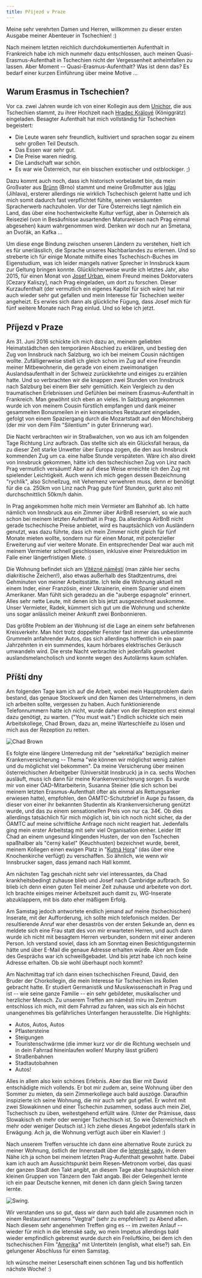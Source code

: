 ```yaml
---
title: Příjezd v Praze
---
```


Meine sehr verehrten Damen und Herren,
willkommen zu dieser ersten Ausgabe meiner Abenteuer in Tschechien! :)

Nach meinem letzten reichlich durchdokumentierten Aufenthalt in Frankreich
habe ich mich nunmehr dazu entschlossen, auch meinen Quasi-Erasmus-Aufenthalt
in Tschechien nicht der Vergessenheit anheimfallen zu lassen.
Aber Moment -- Quasi-Erasmus-Aufenthalt? Was ist denn das?
Es bedarf einer kurzen Einführung über meine Motive ...


Warum Erasmus in Tschechien?
----------------------------

Vor ca. zwei Jahren wurde ich von einer Kollegin aus dem [Unichor],
die aus Tschechien stammt, zu ihrer Hochzeit nach [Hradec Králové] (Königgrätz)
eingeladen. Besagter Aufenthalt hat mich vollständig für Tschechien begeistert:

* Die Leute waren sehr freundlich, kultiviert und sprachen sogar
  zu einem sehr großen Teil Deutsch.
* Das Essen war sehr gut.
* Die Preise waren niedrig.
* Die Landschaft war schön.
* Es war wie Österreich, nur ein bisschen exotischer und ostblockiger. ;)

Dazu kommt auch noch, dass ich historisch vorbelastet bin, da
mein Großvater aus [Brünn] (Brno) stammt und
meine Großmutter aus [Iglau] (Jihlava),
ersterer allerdings nie wirklich Tschechisch gelernt hatte und ich
mich somit dadurch fast verpflichtet fühlte, seinen versäumten Spracherwerb
nachzuholen. Vor der Türe Österreichs liegt nämlich ein Land, das über
eine hochentwickelte Kultur verfügt, aber in Österreich als Reiseziel
(von in Besäufnisse ausartenden Maturareisen nach Prag einmal abgesehen)
kaum wahrgenommen wird. Denken wir doch nur an Smetana, an Dvořák, an Kafka ...

Um diese enge Bindung zwischen unseren Ländern zu verstehen, hielt ich es für
unerlässlich, die Sprache unseres Nachbarlandes zu erlernen. Und so streberte
ich für einige Monate mithilfe eines Tschechisch-Buches im Eigenstudium,
was ich leider mangels nativer Sprecher in Innsbruck kaum zur Geltung
bringen konnte. Glücklicherweise wurde ich letztes Jahr, also 2015,
für einen Monat von [Josef Urban], einem Freund meines Doktorvaters
[Cezary Kaliszy], nach Prag eingeladen, um dort zu forschen.
Dieser Kurzaufenthalt (der vermutlich ein eigenes Kapitel
für sich wäre) hat mir auch wieder sehr gut gefallen und mein Interesse
für Tschechien weiter angeheizt.
Es erwies sich dann als glückliche Fügung, dass Josef mich für fünf weitere
Monate nach Prag einlud. Und so lebe ich jetzt.


Příjezd v Praze
---------------

Am 31. Juni 2016 schickte ich mich dazu an, meinem geliebten Heimatstädtchen
den temporären Abschied zu erklären, und bestieg den Zug von Innsbruck nach
Salzburg, wo ich bei meinem Cousin nächtigen wollte.
Zufälligerweise stieß ich gleich schon im Zug auf eine Freundin meiner
Mitbewohnerin, die gerade von einem zweimonatigen Auslandsaufenthalt in der
Schweiz zurückkehrte und einiges zu erzählen hatte. Und so verbrachten wir
die knappen zwei Stunden von Innsbruck nach Salzburg bei einem Bier
sehr gemütlich. Kein Vergleich zu den traumatischen Erlebnissen und Gefühlen
bei meinem Erasmus-Aufenthalt in Frankreich. Man gewöhnt sich eben an vieles.
In Salzburg angekommen wurde ich von meinem Cousin fürstlich empfangen und
dank meiner gesammelten Bonusmeilen in ein koreanisches Restaurant eingeladen,
gefolgt von einem Spaziergang durch die Mozartstadt auf den Mönchsberg
(der mir von dem Film "Silentium" in guter Erinnerung war).

Die Nacht verbrachten wir in Straßwalchen, von wo aus ich am folgenden Tage
Richtung Linz aufbrach. Das stellte sich als ein Glücksfall heraus, da
zu dieser Zeit starke Unwetter über Europa zogen, die den aus Innsbruck
kommenden Zug um ca. eine halbe Stunde verspäteten. Wäre ich also direkt
von Innsbruck gekommen, hätte ich den tschechischen Zug von Linz nach Prag
vermutlich versäumt!
Aber auf diese Weise erreichte ich den Zug mit spielender Leichtigkeit.
Auch wenn ich mich gegen dessen Bezeichnung "rychlík", also Schnellzug,
mit Vehemenz verwehren muss, denn er benötigt für die ca. 250km von
Linz nach Prag gute fünf Stunden, gurkt also mit durchschnittlich 50km/h dahin.

In Prag angekommen holte mich mein Vermieter am Bahnhof ab.
Ich hatte nämlich von Innsbruck aus ein Zimmer über AirBnB reserviert,
so wie auch schon bei meinem letzten Aufenthalt in Prag.
Da allerdings AirBnB nicht gerade tschechische Preise anbietet,
wird es hauptsächlich von Ausländern genutzt, was dazu führte,
dass ich mein Zimmer nicht gleich für fünf Monate mieten wollte,
sondern nur für einen Monat, mit potenzieller Erweiterung auf vier
weitere Monate. Ein entsprechender Deal war auch mit meinem Vermieter
schnell geschlossen, inklusive einer Preisreduktion im Falle einer
längerfristigen Miete. :)

Die Wohnung befindet sich am [Vítězné náměstí] (man zähle hier sechs
diakritische Zeichen!), also etwas außerhalb des Stadtzentrums, drei Gehminuten
von meiner Arbeitsstätte.
Ich teile die Wohnung aktuell mit einem Inder, einer Französin,
einer Ukrainerin, einem Spanier und einem Amerikaner.
Man fühlt sich geradezu an die "auberge espagnole" erinnert.
Alles sehr nette Leute, mit denen ich bis jetzt ausgezeichnet auskomme.
Unser Vermieter, Radek, kümmert sich gut um die Wohnung und schenkte uns sogar
anlässlich meiner Ankunft zwei Bonbonnieren.

Das größte Problem an der Wohnung ist die Lage an einem sehr befahrenen
Kreisverkehr. Man hört trotz doppelter Fenster fast immer das unbestimmte
Grummeln anfahrender Autos, das sich allerdings hoffentlich in ein paar
Jahrzehnten in ein summendes, kaum hörbares elektrisches Geräusch umwandeln wird.
Die erste Nacht verbrachte ich jedenfalls gewohnt auslandsmelancholisch
und konnte wegen des Autolärms kaum schlafen.


Příští dny
----------

Am folgenden Tage kam ich auf die Arbeit, wobei mein Hauptproblem darin bestand,
das genaue Stockwerk und den Namen des Unternehmens, in dem ich arbeiten sollte,
vergessen zu haben. Auch funktionierende Telefonnummern hatte ich nicht,
wurde daher von der Rezeption erst einmal dazu genötigt, zu warten.
("You must wait.") Endlich schickte sich mein Arbeitskollege, Chad Brown,
dazu an, meine Warteschleife zu lösen und mich aus der Rezeption zu retten.

![Chad Brown]($media$/chad.jpg)

Es folgte eine längere Unterredung mit der "sekretářka" bezüglich meiner
Krankenversicherung -- Thema "wie können wir möglichst wenig zahlen und du
möglichst viel bekommen". Da meine Versicherung über meinen österreichischen
Arbeitgeber (Universität Innsbruck) ja in ca. sechs Wochen ausläuft, muss ich
dann für meine Krankenversicherung sorgen.
Es wurde mir von einer ÖAD-Mitarbeiterin, Susanna Steiner (die sich schon
bei meinem letzten Erasmus-Aufenthalt öfter als einmal als Rettungsanker
erwiesen hatte), empfohlen, den ÖAMTC-Schutzbrief in Auge zu fassen,
da dieser von einer ihr bekannten Studentin als Krankenversicherung
genützt wurde, und das zu einem sensationellen Preis von nur ca. 34€.
Ob dies allerdings tatsächlich für mich möglich ist, bin ich noch nicht sicher,
da der ÖAMTC auf meine schriftliche Anfrage noch nicht reagiert hat.
Jedenfalls ging mein erster Arbeitstag mit sehr viel Organisation einher.
Leider litt Chad an einem ungesund klingenden Husten, der von den Tschechen
spaßhalber als "černý kašel" (Keuchhusten) bezeichnet wurde, bereit,
meinem Kollegen einen ewigen Platz in "[Kutná Hora]"
(das über eine Knochenkirche verfügt) zu verschaffen.
So ähnlich, wie wenn wir Innsbrucker sagen, dass jemand nach Hall kommt.

Am nächsten Tag geschah nicht sehr viel interessantes, da Chad
krankheitsbedingt zuhause blieb und Josef nach Cambridge aufbrach.
So blieb ich denn einen guten Teil meiner Zeit zuhause und arbeitete von dort.
Ich brachte einiges meiner Arbeitszeit auch damit zu, WG-Inserate abzuklappern,
mit bis dato eher mäßigem Erfolg.

Am Samstag jedoch antwortete endlich jemand auf meine (tschechischen) Inserate,
mit der Aufforderung, ich sollte mich telefonisch melden. Der resultierende
Anruf war eher desaströs von der ersten Sekunde an, denn es meldete sich
eine Frau statt des von mir erwarteten Herren, und auch dann wurde ich nicht
mit besagtem Herren verbunden, sondern mit einer anderen Person.
Ich verstand soviel, dass ich am Sonntag einen Besichtigungstermin hätte und
über E-Mail die genaue Adresse erhalten würde. Aber am Ende des Gesprächs
war ich schweißgebadet. Und bis jetzt habe ich noch keine Adresse erhalten.
Ob sie wohl überhaupt noch kommt?

Am Nachmittag traf ich dann einen tschechischen Freund, David, den Bruder
der Chorkollegin, die mein Interesse für Tschechien ins Rollen gebracht hatte.
Er studiert Germanistik und Musikwissenschaft in Prag und ist
-- wie seine ganze Familie -- ein sehr gebildeter, musikalischer und
herzlicher Mensch. Zu unserem Treffen am náměstí míru im Zentrum
entschloss ich mich, mit dem Fahrrad zu fahren, was sich als ein
höchst unangenehmes bis gefährliches Unterfangen herausstellte. Die Highlights:

* Autos, Autos, Autos
* Pflastersteine
* Steigungen
* Touristenschwärme (die immer kurz vor dir die Richtung wechseln und
  in dein Fahrrad hineinlaufen wollen! Murphy lässt grüßen)
* Straßenbahnen
* Stadtautobahnen
* Autos!

Alles in allem also kein schönes Erlebnis. Aber das Bier mit David
entschädigte mich vollends. Er bot mir zudem an, seine Wohnung über den Sommer
zu mieten, da sein Zimmerkollege auch bald auszöge. Daraufhin inspizierte ich
seine Wohnung, die mir auch sehr gut gefiel. Er wohnt mit zwei Slowakinnen und
einer Tschechin zusammen, sodass auch mein Ziel, Tschechisch zu üben,
weitestgehend erfüllt wäre.
(Unter der Prämisse, dass Slowakisch eh mehr oder weniger Tschechisch ist.
So wie Österreichisch eh mehr oder weniger Deutsch ist.)
Ich ziehe dieses Angebot jedenfalls stark in Erwägung.
Ach ja, die Wohnung verfügt auch über ein Klavier! :)

Nach unserem Treffen versuchte ich dann eine alternative Route zurück zu
meiner Wohnung, östlich der Innenstadt über die [letenské sady], in deren
Nähe ich ja schon bei meinem letzten Prag-Aufenthalt gewohnt hatte.
Dabei kam ich auch am Aussichtspunkt beim Riesen-Metronom vorbei, das
quasi der ganzen Stadt den Takt angibt, an diesem Tage aber hauptsächlich
einer kleinen Gruppen von Tänzern den Takt angab. Bei der Gelegenheit
lernte ich ein paar Deutsche kennen, mit denen ich dann gleich Swing
tanzen lernte.

![Swing.]($media$/IMG_20160604_182329.jpg)

Wir verstanden uns so gut, dass wir dann auch bald alle zusammen noch
in einem Restaurant namens "Vegtral" (sehr zu empfehlen!) zu Abend aßen.
Nach diesem sehr angenehmen Treffen ging es -- im zweiten Anlauf -- wieder
für mich in die letenské sady, wo mein Impetus allerdings bald wieder
empfindlich gebremst wurde durch ein Freiluftkino, bei dem ich den
tschechischen Film "[Amerika]" mit Untertiteln (english, what else?) sah.
Ein gelungener Abschluss für einen Samstag.

Ich wünsche meiner Leserschaft einen schönen Tag und bis hoffentlich
nächste Woche! :)


[Unichor]: https://www.uibk.ac.at/unichor/
[Hradec Králové]: https://de.wikipedia.org/wiki/Hradec_Kr%C3%A1lov%C3%A9
[Brünn]: https://de.wikipedia.org/wiki/Brno
[Iglau]: https://de.wikipedia.org/wiki/Jihlava
[Josef Urban]: http://arg.ciirc.cvut.cz/
[Cezary Kaliszyk]: http://cl-informatik.uibk.ac.at/users/cek/
[Vítězné náměstí]: https://cs.wikipedia.org/wiki/V%C3%ADt%C4%9Bzn%C3%A9_n%C3%A1m%C4%9Bst%C3%AD
[Kutná hora]: https://de.wikipedia.org/wiki/Kutn%C3%A1_Hora
[letenské sady]: https://cs.wikipedia.org/wiki/Letensk%C3%A9_sady
[Amerika]: http://www.csfd.cz/film/51711-amerika/prehled/

